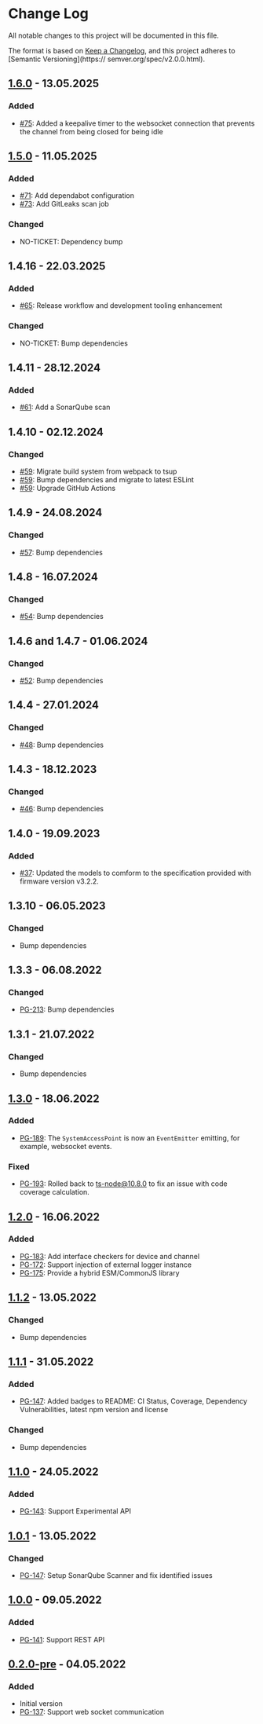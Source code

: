 # Change Log

All notable changes to this project will be documented in this file.

The format is based on [Keep a Changelog](https://keepachangelog.com/en/1.0.0/),
and this project adheres to [Semantic Versioning](https://
semver.org/spec/v2.0.0.html).

## [1.6.0](https://github.com/pgerke/freeathome-local-api-client/releases/tag/v1.6.0) - 13.05.2025

### Added

- [#75](https://github.com/pgerke/freeathome-local-api-client/issues/75):
  Added a keepalive timer to the websocket connection that prevents the channel from being closed for being idle

## [1.5.0](https://github.com/pgerke/freeathome-local-api-client/releases/tag/v1.5.0) - 11.05.2025

### Added

- [#71](https://github.com/pgerke/freeathome-local-api-client/issues/71):
  Add dependabot configuration
- [#73](https://github.com/pgerke/freeathome-local-api-client/issues/73):
  Add GitLeaks scan job

### Changed

- NO-TICKET: Dependency bump

## 1.4.16 - 22.03.2025

### Added

- [#65](https://github.com/pgerke/freeathome-local-api-client/issues/65):
  Release workflow and development tooling enhancement

### Changed

- NO-TICKET: Bump dependencies

## 1.4.11 - 28.12.2024

### Added

- [#61](https://github.com/pgerke/freeathome-local-api-client/issues/61):
  Add a SonarQube scan

## 1.4.10 - 02.12.2024

### Changed

- [#59](https://github.com/pgerke/freeathome-local-api-client/issues/59):
  Migrate build system from webpack to tsup
- [#59](https://github.com/pgerke/freeathome-local-api-client/issues/59):
  Bump dependencies and migrate to latest ESLint
- [#59](https://github.com/pgerke/freeathome-local-api-client/issues/59):
  Upgrade GitHub Actions

## 1.4.9 - 24.08.2024

### Changed

- [#57](https://github.com/pgerke/freeathome-local-api-client/issues/57):
  Bump dependencies

## 1.4.8 - 16.07.2024

### Changed

- [#54](https://github.com/pgerke/freeathome-local-api-client/issues/54):
  Bump dependencies

## 1.4.6 and 1.4.7 - 01.06.2024

### Changed

- [#52](https://github.com/pgerke/freeathome-local-api-client/issues/52):
  Bump dependencies

## 1.4.4 - 27.01.2024

### Changed

- [#48](https://github.com/pgerke/freeathome-local-api-client/issues/48):
  Bump dependencies

## 1.4.3 - 18.12.2023

### Changed

- [#46](https://github.com/pgerke/freeathome-local-api-client/issues/46):
  Bump dependencies

## 1.4.0 - 19.09.2023

### Added

- [#37](https://github.com/pgerke/freeathome-local-api-client/issues/37):
  Updated the models to comform to the specification provided with firmware version v3.2.2.

## 1.3.10 - 06.05.2023

### Changed

- Bump dependencies

## 1.3.3 - 06.08.2022

### Changed

- [PG-213](https://pgerke.atlassian.net/browse/PG-213):
  Bump dependencies

## 1.3.1 - 21.07.2022

### Changed

- Bump dependencies

## [1.3.0](https://www.npmjs.com/package/freeathome-local-api-client/v/1.3.0) - 18.06.2022

### Added

- [PG-189](https://pgerke.atlassian.net/browse/PG-189):
  The `SystemAccessPoint` is now an `EventEmitter` emitting, for example, websocket events.

### Fixed

- [PG-193](https://pgerke.atlassian.net/browse/PG-193):
  Rolled back to ts-node@10.8.0 to fix an issue with code coverage calculation.

## [1.2.0](https://www.npmjs.com/package/freeathome-local-api-client/v/1.2.0) - 16.06.2022

### Added

- [PG-183](https://pgerke.atlassian.net/browse/PG-183):
  Add interface checkers for device and channel
- [PG-172](https://pgerke.atlassian.net/browse/PG-172):
  Support injection of external logger instance
- [PG-175](https://pgerke.atlassian.net/browse/PG-175):
  Provide a hybrid ESM/CommonJS library

## [1.1.2](https://www.npmjs.com/package/freeathome-local-api-client/v/1.1.2) - 13.05.2022

### Changed

- Bump dependencies

## [1.1.1](https://www.npmjs.com/package/freeathome-local-api-client/v/1.1.1) - 31.05.2022

### Added

- [PG-147](https://pgerke.atlassian.net/browse/PG-147):
  Added badges to README: CI Status, Coverage, Dependency Vulnerabilities, latest npm version and license

### Changed

- Bump dependencies

## [1.1.0](https://www.npmjs.com/package/freeathome-local-api-client/v/1.1.0) - 24.05.2022

### Added

- [PG-143](https://pgerke.atlassian.net/browse/PG-143):
  Support Experimental API

## [1.0.1](https://www.npmjs.com/package/freeathome-local-api-client/v/1.0.1) - 13.05.2022

### Changed

- [PG-147](https://pgerke.atlassian.net/browse/PG-147):
  Setup SonarQube Scanner and fix identified issues

## [1.0.0](https://www.npmjs.com/package/freeathome-local-api-client/v/1.0.0) - 09.05.2022

### Added

- [PG-141](https://pgerke.atlassian.net/browse/PG-141):
  Support REST API

## [0.2.0-pre](https://www.npmjs.com/package/freeathome-local-api-client/v/0.2.0-pre) - 04.05.2022

### Added

- Initial version
- [PG-137](https://pgerke.atlassian.net/browse/PG-137):
  Support web socket communication
